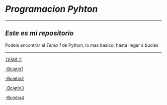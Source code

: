 # _Programacion Pyhton_

---

## *Este es mi repositorio*

Podeis encontrar el _Tema 1_ de Python, lo mas basico, hasta llegar a bucles

---

[*TEMA 1:*][tema1]

  [-Boletin1][boletin1]
  
  [-Boletin2][boletin2]
  
  [-Boletin3][boletin3]
  
  [-Boletin4][boletin4]
  















[tema1]:https://github.com/RafaMoreno10/programacion_python2022/tree/master/Tema1_programacionEstructurada
[boletin1]:https://github.com/RafaMoreno10/programacion_python2022/blob/master/Tema1_programacionEstructurada/Boletin1_operacionesBasicas.py
[boletin2]:https://github.com/RafaMoreno10/programacion_python2022/blob/master/Tema1_programacionEstructurada/Boletin2_expresionesLogicas.py
[boletin3]:https://github.com/RafaMoreno10/programacion_python2022/blob/master/Tema1_programacionEstructurada/Boletin3_estructurasCondicionales.py
[boletin4]:https://github.com/RafaMoreno10/programacion_python2022/blob/master/Tema1_programacionEstructurada/Boletin4_operacion_Y_condicionales.py

